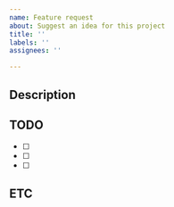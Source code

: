 ```yaml
---
name: Feature request
about: Suggest an idea for this project
title: ''
labels: ''
assignees: ''

---
```


## Description
>

## TODO
- [ ]
- [ ]
- [ ]

## ETC
